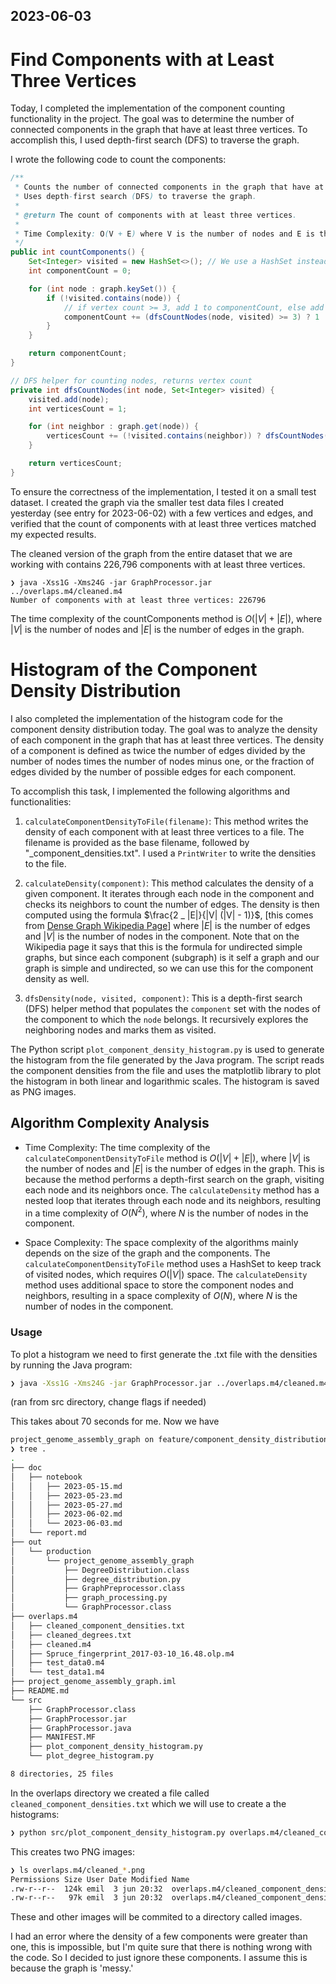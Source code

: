 ## 2023-06-03

# Find Components with at Least Three Vertices

Today, I completed the implementation of the component counting functionality in the project. The goal was to determine the number of connected components in the graph that have at least three vertices. To accomplish this, I used depth-first search (DFS) to traverse the graph.

I wrote the following code to count the components:

```java
/**
 * Counts the number of connected components in the graph that have at least three vertices.
 * Uses depth-first search (DFS) to traverse the graph.
 *
 * @return The count of components with at least three vertices.
 *
 * Time Complexity: O(V + E) where V is the number of nodes and E is the number of edges in the graph.
 */
public int countComponents() {
    Set<Integer> visited = new HashSet<>(); // We use a HashSet instead of an array for better time complexity (contains operation)
    int componentCount = 0;

    for (int node : graph.keySet()) {
        if (!visited.contains(node)) {
            // if vertex count >= 3, add 1 to componentCount, else add 0 (ternary)
            componentCount += (dfsCountNodes(node, visited) >= 3) ? 1 : 0;
        }
    }

    return componentCount;
}

// DFS helper for counting nodes, returns vertex count
private int dfsCountNodes(int node, Set<Integer> visited) {
    visited.add(node);
    int verticesCount = 1;

    for (int neighbor : graph.get(node)) {
        verticesCount += (!visited.contains(neighbor)) ? dfsCountNodes(neighbor, visited) : 0;
    }

    return verticesCount;
}
```

To ensure the correctness of the implementation, I tested it on a small test dataset. I created the graph via the smaller test data files I created yesterday (see entry for 2023-06-02) with a few vertices and edges, and verified that the count of components with at least three vertices matched my expected results.

The cleaned version of the graph from the entire dataset that we are working with contains 226,796 components with at least three vertices.

```
❯ java -Xss1G -Xms24G -jar GraphProcessor.jar ../overlaps.m4/cleaned.m4
Number of components with at least three vertices: 226796
```

The time complexity of the countComponents method is $O(|V| + |E|)$, where $|V|$ is the number of nodes and $|E|$ is the number of edges in the graph.

# Histogram of the Component Density Distribution

I also completed the implementation of the histogram code for the component density distribution today. The goal was to analyze the density of each component in the graph that has at least three vertices. The density of a component is defined as twice the number of edges divided by the number of nodes times the number of nodes minus one, or the fraction of edges divided by the number of possible edges for each component.

To accomplish this task, I implemented the following algorithms and functionalities:

1. `calculateComponentDensityToFile(filename)`: This method writes the density of each component with at least three vertices to a file. The filename is provided as the base filename, followed by "\_component_densities.txt". I used a `PrintWriter` to write the densities to the file.

2. `calculateDensity(component)`: This method calculates the density of a given component. It iterates through each node in the component and checks its neighbors to count the number of edges. The density is then computed using the formula $\frac{2 _ |E|}{|V|  (|V| - 1)}$, [this comes from [Dense Graph Wikipedia Page](https://en.wikipedia.org/wiki/Dense_graph)] where $|E|$ is the number of edges and $|V|$ is the number of nodes in the component. Note that on the Wikipedia page it says that this is the formula for undirected simple graphs, but since each component (subgraph) is it self a graph and our graph is simple and undirected, so we can use this for the component density as well.

3. `dfsDensity(node, visited, component)`: This is a depth-first search (DFS) helper method that populates the `component` set with the nodes of the component to which the `node` belongs. It recursively explores the neighboring nodes and marks them as visited.

The Python script `plot_component_density_histogram.py` is used to generate the histogram from the file generated by the Java program. The script reads the component densities from the file and uses the matplotlib library to plot the histogram in both linear and logarithmic scales. The histogram is saved as PNG images.

## Algorithm Complexity Analysis

- Time Complexity: The time complexity of the `calculateComponentDensityToFile` method is $O(|V| + |E|)$, where $|V|$ is the number of nodes and $|E|$ is the number of edges in the graph. This is because the method performs a depth-first search on the graph, visiting each node and its neighbors once. The `calculateDensity` method has a nested loop that iterates through each node and its neighbors, resulting in a time complexity of $O(N^2)$, where $N$ is the number of nodes in the component.

- Space Complexity: The space complexity of the algorithms mainly depends on the size of the graph and the components. The `calculateComponentDensityToFile` method uses a HashSet to keep track of visited nodes, which requires $O(|V|)$ space. The `calculateDensity` method uses additional space to store the component nodes and neighbors, resulting in a space complexity of $O(N)$, where $N$ is the number of nodes in the component.

### Usage

To plot a histogram we need to first generate the .txt file with the densities by running the Java program:

```bash
❯ java -Xss1G -Xms24G -jar GraphProcessor.jar ../overlaps.m4/cleaned.m4
```

(ran from src directory, change flags if needed)

This takes about 70 seconds for me. Now we have

```bash
project_genome_assembly_graph on feature/component_density_distribution [!]
❯ tree .
.
├── doc
│   ├── notebook
│   │   ├── 2023-05-15.md
│   │   ├── 2023-05-23.md
│   │   ├── 2023-05-27.md
│   │   ├── 2023-06-02.md
│   │   └── 2023-06-03.md
│   └── report.md
├── out
│   └── production
│       └── project_genome_assembly_graph
│           ├── DegreeDistribution.class
│           ├── degree_distribution.py
│           ├── GraphPreprocessor.class
│           ├── graph_processing.py
│           └── GraphProcessor.class
├── overlaps.m4
│   ├── cleaned_component_densities.txt
│   ├── cleaned_degrees.txt
│   ├── cleaned.m4
│   ├── Spruce_fingerprint_2017-03-10_16.48.olp.m4
│   ├── test_data0.m4
│   └── test_data1.m4
├── project_genome_assembly_graph.iml
├── README.md
└── src
    ├── GraphProcessor.class
    ├── GraphProcessor.jar
    ├── GraphProcessor.java
    ├── MANIFEST.MF
    ├── plot_component_density_histogram.py
    └── plot_degree_histogram.py

8 directories, 25 files
```

In the overlaps directory we created a file called `cleaned_component_densities.txt` which we will use to create a the histograms:

```bash
❯ python src/plot_component_density_histogram.py overlaps.m4/cleaned_component_densities.txt
```

This creates two PNG images:

```bash
❯ ls overlaps.m4/cleaned_*.png
Permissions Size User Date Modified Name
.rw-r--r--  124k emil  3 jun 20:32  overlaps.m4/cleaned_component_densities_linear.png
.rw-r--r--   97k emil  3 jun 20:32  overlaps.m4/cleaned_component_densities_log.png
```

These and other images will be commited to a directory called images.

I had an error where the density of a few components were greater than one, this is impossible, but I'm quite sure that there is nothing wrong with the code. So I decided to just ignore these components. I assume this is because the graph is 'messy.'
